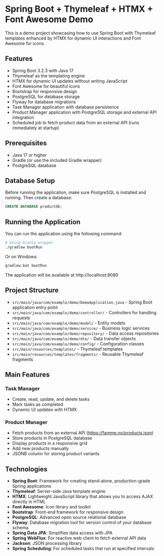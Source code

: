 # Spring Boot + Thymeleaf + HTMX + Font Awesome Demo

This is a demo project showcasing how to use Spring Boot with Thymeleaf templates enhanced by HTMX for dynamic UI interactions and Font Awesome for icons.

## Features

- Spring Boot 3.2.3 with Java 17
- Thymeleaf as the templating engine
- HTMX for dynamic UI updates without writing JavaScript
- Font Awesome for beautiful icons
- Bootstrap for responsive design
- PostgreSQL for database storage
- Flyway for database migrations
- Task Manager application with database persistence
- Product Manager application with PostgreSQL storage and external API integration
- Scheduled job to fetch product data from an external API (runs immediately at startup)

## Prerequisites

- Java 17 or higher
- Gradle (or use the included Gradle wrapper)
- PostgreSQL database

## Database Setup

Before running the application, make sure PostgreSQL is installed and running. Then create a database:

```sql
CREATE DATABASE productdb;
```

## Running the Application

You can run the application using the following command:

```bash
# Using Gradle wrapper
./gradlew bootRun
```

Or on Windows:

```bash
gradlew.bat bootRun
```

The application will be available at http://localhost:8080

## Project Structure

- `src/main/java/com/example/demo/DemoApplication.java` - Spring Boot application entry point
- `src/main/java/com/example/demo/controller/` - Controllers for handling requests
- `src/main/java/com/example/demo/model/` - Entity models
- `src/main/java/com/example/demo/service/` - Business logic services
- `src/main/java/com/example/demo/repository/` - Data access repositories
- `src/main/java/com/example/demo/dto/` - Data transfer objects
- `src/main/java/com/example/demo/config/` - Configuration classes
- `src/main/resources/templates/` - Thymeleaf templates
- `src/main/resources/templates/fragments/` - Reusable Thymeleaf fragments

## Main Features

### Task Manager
- Create, read, update, and delete tasks
- Mark tasks as completed
- Dynamic UI updates with HTMX

### Product Manager
- Fetch products from an external API (https://famme.no/products.json)
- Store products in PostgreSQL database
- Display products in a responsive grid
- Add new products manually
- JSONB column for storing product variants

## Technologies

- **Spring Boot**: Framework for creating stand-alone, production-grade Spring applications
- **Thymeleaf**: Server-side Java template engine
- **HTMX**: Lightweight JavaScript library that allows you to access AJAX directly in HTML
- **Font Awesome**: Icon library and toolkit
- **Bootstrap**: Front-end framework for responsive design
- **PostgreSQL**: Advanced open source relational database
- **Flyway**: Database migration tool for version control of your database schema
- **Spring Data JPA**: Simplifies data access with JPA
- **Spring WebFlux**: For reactive web client to fetch external API data
- **Jackson**: JSON processing library
- **Spring Scheduling**: For scheduled tasks that run at specified intervals
